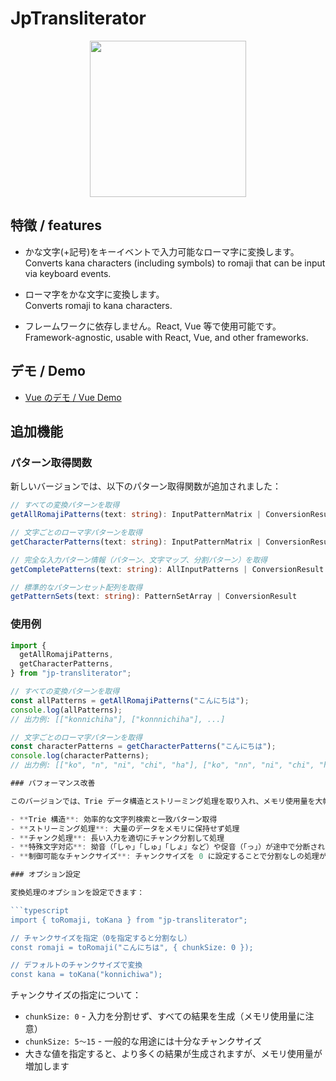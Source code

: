 # JpTransliterator

<div align="center">
    <img src="images/icon.png" width="250" />
</div>

## 特徴 / features

- かな文字(+記号)をキーイベントで入力可能なローマ字に変換します。<br>
  Converts kana characters (including symbols) to romaji that can be input via keyboard events.<br>

- ローマ字をかな文字に変換します。<br>
  Converts romaji to kana characters.<br>

- フレームワークに依存しません。React, Vue 等で使用可能です。<br>
  Framework-agnostic, usable with React, Vue, and other frameworks.

## デモ / Demo

- [Vue のデモ / Vue Demo](https://memolia3.github.io/jp-transliterator/)

## 追加機能

### パターン取得関数

新しいバージョンでは、以下のパターン取得関数が追加されました：

```typescript
// すべての変換パターンを取得
getAllRomajiPatterns(text: string): InputPatternMatrix | ConversionResult

// 文字ごとのローマ字パターンを取得
getCharacterPatterns(text: string): InputPatternMatrix | ConversionResult

// 完全な入力パターン情報（パターン、文字マップ、分割パターン）を取得
getCompletePatterns(text: string): AllInputPatterns | ConversionResult

// 標準的なパターンセット配列を取得
getPatternSets(text: string): PatternSetArray | ConversionResult
```

### 使用例

````typescript
import {
  getAllRomajiPatterns,
  getCharacterPatterns,
} from "jp-transliterator";

// すべての変換パターンを取得
const allPatterns = getAllRomajiPatterns("こんにちは");
console.log(allPatterns);
// 出力例: [["konnichiha"], ["konnnichiha"], ...]

// 文字ごとのローマ字パターンを取得
const characterPatterns = getCharacterPatterns("こんにちは");
console.log(characterPatterns);
// 出力例: [["ko", "n", "ni", "chi", "ha"], ["ko", "nn", "ni", "chi", "ha"], ...]

### パフォーマンス改善

このバージョンでは、Trie データ構造とストリーミング処理を取り入れ、メモリ使用量を大幅に削減しました：

- **Trie 構造**: 効率的な文字列検索と一致パターン取得
- **ストリーミング処理**: 大量のデータをメモリに保持せず処理
- **チャンク処理**: 長い入力を適切にチャンク分割して処理
- **特殊文字対応**: 拗音（「しゃ」「しゅ」「しょ」など）や促音（「っ」）が途中で分断されないチャンク処理
- **制御可能なチャンクサイズ**: チャンクサイズを 0 に設定することで分割なしの処理が可能

### オプション設定

変換処理のオプションを設定できます：

```typescript
import { toRomaji, toKana } from "jp-transliterator";

// チャンクサイズを指定（0を指定すると分割なし）
const romaji = toRomaji("こんにちは", { chunkSize: 0 });

// デフォルトのチャンクサイズで変換
const kana = toKana("konnichiwa");
````

チャンクサイズの指定について：

- `chunkSize: 0` - 入力を分割せず、すべての結果を生成（メモリ使用量に注意）
- `chunkSize: 5～15` - 一般的な用途には十分なチャンクサイズ
- 大きな値を指定すると、より多くの結果が生成されますが、メモリ使用量が増加します
